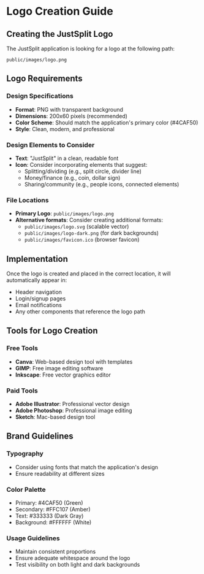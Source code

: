 # Logo Creation Guide

## Creating the JustSplit Logo

The JustSplit application is looking for a logo at the following path:
```
public/images/logo.png
```

## Logo Requirements

### Design Specifications
- **Format**: PNG with transparent background
- **Dimensions**: 200x60 pixels (recommended)
- **Color Scheme**: Should match the application's primary color (#4CAF50)
- **Style**: Clean, modern, and professional

### Design Elements to Consider
- **Text**: "JustSplit" in a clean, readable font
- **Icon**: Consider incorporating elements that suggest:
  - Splitting/dividing (e.g., split circle, divider line)
  - Money/finance (e.g., coin, dollar sign)
  - Sharing/community (e.g., people icons, connected elements)

### File Locations
- **Primary Logo**: `public/images/logo.png`
- **Alternative formats**: Consider creating additional formats:
  - `public/images/logo.svg` (scalable vector)
  - `public/images/logo-dark.png` (for dark backgrounds)
  - `public/images/favicon.ico` (browser favicon)

## Implementation

Once the logo is created and placed in the correct location, it will automatically appear in:
- Header navigation
- Login/signup pages
- Email notifications
- Any other components that reference the logo path

## Tools for Logo Creation

### Free Tools
- **Canva**: Web-based design tool with templates
- **GIMP**: Free image editing software
- **Inkscape**: Free vector graphics editor

### Paid Tools
- **Adobe Illustrator**: Professional vector design
- **Adobe Photoshop**: Professional image editing
- **Sketch**: Mac-based design tool

## Brand Guidelines

### Typography
- Consider using fonts that match the application's design
- Ensure readability at different sizes

### Color Palette
- Primary: #4CAF50 (Green)
- Secondary: #FFC107 (Amber)
- Text: #333333 (Dark Gray)
- Background: #FFFFFF (White)

### Usage Guidelines
- Maintain consistent proportions
- Ensure adequate whitespace around the logo
- Test visibility on both light and dark backgrounds

